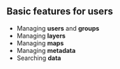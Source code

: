 ## Basic features for users

- Managing **users** and **groups**
- Managing **layers**
- Managing **maps**
- Managing **metadata**
- Searching **data**
